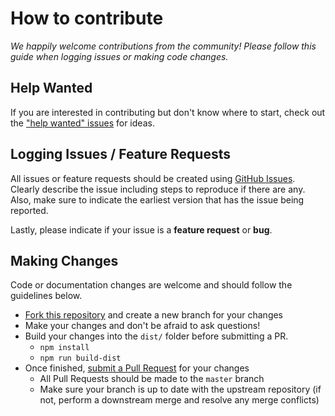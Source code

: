 # How to contribute
_We happily welcome contributions from the community! Please follow this guide when logging issues or making code changes._

## Help Wanted
If you are interested in contributing but don't know where to start, check out the ["help wanted" issues][help-wanted] for ideas.

## Logging Issues / Feature Requests
All issues or feature requests should be created using [GitHub Issues][new-issue]. Clearly describe the issue including steps to reproduce if there are any. Also, make sure to indicate the earliest version that has the issue being reported.

Lastly, please indicate if your issue is a **feature request** or **bug**.

## Making Changes
Code or documentation changes are welcome and should follow the guidelines below.

* [Fork this repository][working-with-forks] and create a new branch for your changes
* Make your changes and don't be afraid to ask questions!
* Build your changes into the `dist/` folder before submitting a PR.
  * `npm install`
  * `npm run build-dist`
* Once finished, [submit a Pull Request][new-pull-request] for your changes
  * All Pull Requests should be made to the `master` branch
  * Make sure your branch is up to date with the upstream repository (if not, perform a downstream merge and resolve any merge conflicts)

<!-- URLs -->
[new-issue]:https://github.com/dialexa/style-kit/issues/new
[new-pull-request]:https://github.com/dialexa/style-kit/pull/new/master
[help-wanted]:https://github.com/dialexa/style-kit/labels/help%20wanted
[working-with-forks]:http://help.github.com/articles/working-with-forks/
